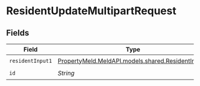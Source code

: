 # ResidentUpdateMultipartRequest


## Fields

| Field                                                                                      | Type                                                                                       | Required                                                                                   | Description                                                                                |
| ------------------------------------------------------------------------------------------ | ------------------------------------------------------------------------------------------ | ------------------------------------------------------------------------------------------ | ------------------------------------------------------------------------------------------ |
| `residentInput1`                                                                           | [PropertyMeld.MeldAPI.models.shared.ResidentInput1](../../models/shared/ResidentInput1.md) | :heavy_check_mark:                                                                         | N/A                                                                                        |
| `id`                                                                                       | *String*                                                                                   | :heavy_check_mark:                                                                         | N/A                                                                                        |